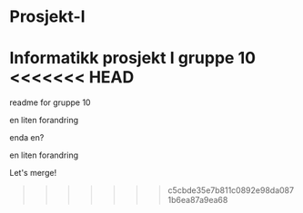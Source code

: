Prosjekt-I
==========

Informatikk prosjekt I gruppe 10
<<<<<<< HEAD
=======

readme for gruppe 10

en liten forandring

enda en?

en liten forandring

Let's merge!
>>>>>>> c5cbde35e7b811c0892e98da0871b6ea87a9ea68
